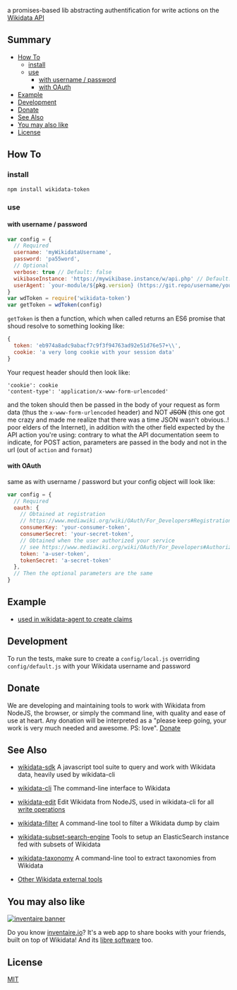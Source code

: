 a promises-based lib abstracting authentification for write actions on the [Wikidata API](https://www.wikidata.org/w/api.php)

## Summary
<!-- START doctoc generated TOC please keep comment here to allow auto update -->
<!-- DON'T EDIT THIS SECTION, INSTEAD RE-RUN doctoc TO UPDATE -->


- [How To](#how-to)
  - [install](#install)
  - [use](#use)
    - [with username / password](#with-username--password)
    - [with OAuth](#with-oauth)
- [Example](#example)
- [Development](#development)
- [Donate](#donate)
- [See Also](#see-also)
- [You may also like](#you-may-also-like)
- [License](#license)

<!-- END doctoc generated TOC please keep comment here to allow auto update -->

## How To

### install
```bash
npm install wikidata-token
```

### use

#### with username / password

```javascript
var config = {
  // Required
  username: 'myWikidataUsername',
  password: 'pa55word',
  // Optional
  verbose: true // Default: false
  wikibaseInstance: 'https://mywikibase.instance/w/api.php' // Default: https://www.wikidata.org/w/api.php
  userAgent: `your-module/${pkg.version} (https://git.repo/username/your-module)` // Default: to 'wikidata-token/${pkg.version} (${pkg.repository.url})`
}
var wdToken = require('wikidata-token')
var getToken = wdToken(config)
```

`getToken` is then a function, which when called returns an ES6 promise that shoud resolve to something looking like:
```javascript
{
  token: 'eb974a8adc9abacf7c9f3f94763ad92e51d76e57+\\',
  cookie: 'a very long cookie with your session data'
}
```

Your request header should then look like:
```
'cookie': cookie
'content-type': 'application/x-www-form-urlencoded'
```
and the token should then be passed in the body of your request as form data (thus the `x-www-form-urlencoded` header) and NOT ~~JSON~~ (this one got me crazy and made me realize that there was a time JSON wasn't obvious..! poor elders of the Internet), in addition with the other field expected by the API action you're using: contrary to what the API documentation seem to indicate, for POST action, parameters are passed in the body and not in the url (out of `action` and `format`)

#### with OAuth

same as with username / password but your config object will look like:
```js
var config = {
  // Required
  oauth: {
    // Obtained at registration
    // https://www.mediawiki.org/wiki/OAuth/For_Developers#Registration
    consumerKey: 'your-consumer-token',
    consumerSecret: 'your-secret-token',
    // Obtained when the user authorized your service
    // see https://www.mediawiki.org/wiki/OAuth/For_Developers#Authorization
    token: 'a-user-token',
    tokenSecret: 'a-secret-token'
  },
  // Then the optional parameters are the same
}
```

## Example

* [used in wikidata-agent to create claims](https://github.com/maxlath/wikidata-agent/blob/master/server/lib/create_claim.coffee)


## Development

To run the tests, make sure to create a `config/local.js` overriding `config/default.js` with your Wikidata username and password

## Donate

We are developing and maintaining tools to work with Wikidata from NodeJS, the browser, or simply the command line, with quality and ease of use at heart. Any donation will be interpreted as a "please keep going, your work is very much needed and awesome. PS: love". [Donate](https://liberapay.com/WikidataJS)

## See Also
* [wikidata-sdk](https://www.npmjs.com/package/wikidata-sdk)
A javascript tool suite to query and work with Wikidata data, heavily used by wikidata-cli

* [wikidata-cli](https://www.npmjs.com/package/wikidata-cli)
The command-line interface to Wikidata

* [wikidata-edit](https://www.npmjs.com/package/wikidata-edit)
Edit Wikidata from NodeJS, used in wikidata-cli for all [write operations](#write-operations)

* [wikidata-filter](https://npmjs.com/package/wikidata-filter)
A command-line tool to filter a Wikidata dump by claim

* [wikidata-subset-search-engine](https://github.com/inventaire/wikidata-subset-search-engine)
Tools to setup an ElasticSearch instance fed with subsets of Wikidata

* [wikidata-taxonomy](https://github.com/nichtich/wikidata-taxonomy)
A command-line tool to extract taxonomies from Wikidata

* [Other Wikidata external tools](https://www.wikidata.org/wiki/Wikidata:Tools/External_tools)

## You may also like

[![inventaire banner](https://inventaire.io/public/images/inventaire-brittanystevens-13947832357-CC-BY-lighter-blue-4-banner-500px.png)](https://inventaire.io)

Do you know [inventaire.io](https://inventaire.io/)? It's a web app to share books with your friends, built on top of Wikidata! And its [libre software](http://github.com/inventaire/inventaire) too.

## License
[MIT](LICENSE.md)
